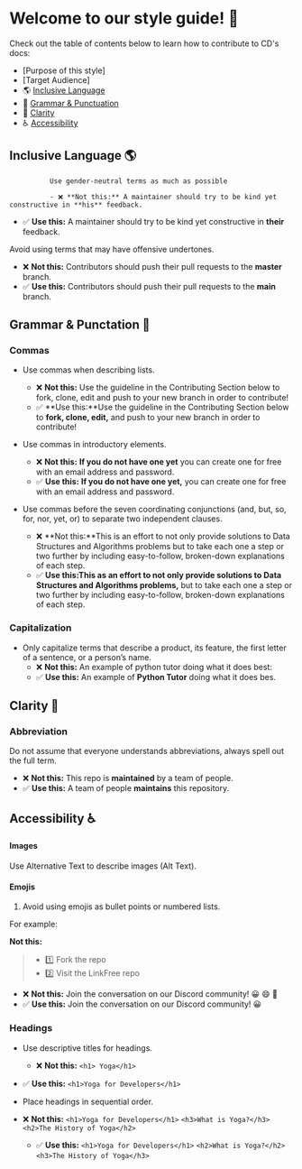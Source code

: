 # Welcome to our style guide! 👋
Check out the table of contents below to learn how to contribute to CD's docs:
- [Purpose of this style]
- [Target Audience]
- 🌎 [Inclusive Language](inclusive-language)
- 📝 [Grammar & Punctuation](grammar-and-punctuation)
- 🤔 [Clarity](clarity)
- ♿ [Accessibility](accessibility)

## Inclusive Language 🌎
          
              Use gender-neutral terms as much as possible

              - ❌ **Not this:** A maintainer should try to be kind yet constructive in **his** feedback.
  - ✅ **Use this:** A maintainer should try to be kind yet constructive in **their** feedback.

Avoid using terms that may have offensive undertones.
  - ❌ **Not this:** Contributors should push their pull requests to the **master** branch.
  - ✅ **Use this:** Contributors should push their pull requests to the **main** branch.

## Grammar & Punctation 📝

### Commas

- Use commas when describing lists.
  - ❌ **Not this:** Use the guideline in the Contributing Section below to fork, clone, edit and push to your new branch in order to contribute!
  - ✅ **Use this:**Use the guideline in the Contributing Section below to **fork, clone, edit,** and push to your new branch in order to contribute!

- Use commas in introductory elements.
  - ❌ **Not this:** **If you do not have one yet** you can create one for free with an email address and password.
  - ✅ **Use this:** **If you do not have one yet,** you can create one for free with an email address and password.

- Use commas before the seven coordinating conjunctions (and, but, so, for, nor, yet, or) to separate two independent clauses.
  - ❌ **Not this:**This is an effort to not only provide solutions to Data Structures and Algorithms problems but to take each one a step or two further by including easy-to-follow, broken-down explanations of each step.
  - ✅ **Use this:**This as an effort to not only provide solutions to Data Structures and Algorithms problems**,** but to take each one a step or two further by including easy-to-follow, broken-down explanations of each step.


### Capitalization

- Only capitalize terms that describe a product, its feature, the first letter of a sentence, or a person’s name.
  - ❌ **Not this:** An example of python tutor doing what it does best:
  - ✅ **Use this:** An example of **Python Tutor** doing what it does bes.

## Clarity 🤔

### Abbreviation
Do not assume that everyone understands abbreviations, always spell out the full term.

- ❌ **Not this:** This repo is **maintained** by a team of people.
- ✅ **Use this:** A team of people **maintains** this repository.


## Accessibility ♿

#### Images

Use Alternative Text to describe images (Alt Text).

#### Emojis

1. Avoid using emojis as bullet points or numbered lists.

For example:

**Not this:**

> - 1️⃣ Fork the repo
> - 2️⃣ Visit the LinkFree repo

  - ❌ **Not this:** Join the conversation on our Discord community! 😀 😄 🎉
  - ✅ **Use this:** Join the conversation on our Discord community! 😀

### Headings

- Use descriptive titles for headings.
  - ❌ **Not this:** `<h1> Yoga</h1>`
- ✅ **Use this:** `<h1>Yoga for Developers</h1>`

- Place headings in sequential order.
- ❌ **Not this:** `<h1>Yoga for Developers</h1>`
  `<h3>What is Yoga?</h3>`
  `<h2>The History of Yoga</h2>`
  - ✅ **Use this:**  `<h1>Yoga for Developers</h1>`
  `<h2>What is Yoga?</h2>`
  `<h3>The History of Yoga</h3>`



